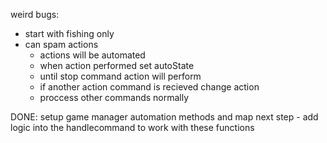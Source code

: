 weird bugs: 
- start with fishing only
- can spam actions
    - actions will be automated 
    - when action performed set autoState
    - until stop command action will perform 
    - if another action command is recieved change action
    - proccess other commands normally



DONE: setup game manager automation methods and map
next step - add logic into the handlecommand to work with these functions

